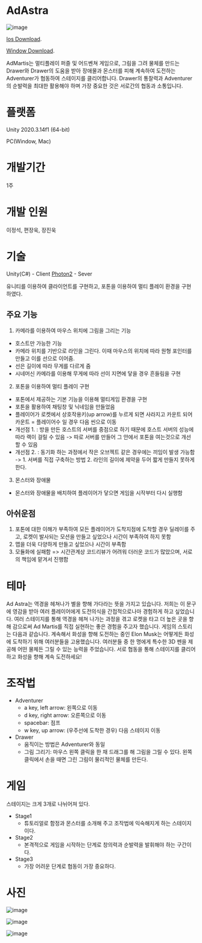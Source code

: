 # AdAstra

![image](https://user-images.githubusercontent.com/42465137/126362503-6e0aafb6-499f-4f29-a660-13e04c5f039c.png)

[Ios Download](https://drive.google.com/drive/folders/1LR-rJob-T_q08wHoD8Ji0HpkNFNmdCOT?usp=sharing).

[Window Download](https://drive.google.com/file/d/1KMgX9B4GZDNkjCYQXM3H7LRkypo3-AfQ/view?usp=sharing).

AdMartis는 멀티플레이 퍼즐 및 어드벤쳐 게임으로, 그림을 그려 물체를 만드는 Drawer와 Drawer의 도움을 받아 장애물과 몬스터를 피해 계속하여 도전하는 Adventurer가 협동하여 스테이지를 클리어합니다.
Drawer의 통찰력과 Adventurer의 순발력을 최대한 활용해야 하며 가장 중요한 것은 서로간의 협동과 소통입니다. 

# 플랫폼
Unity 2020.3.14f1 (64-bit)

PC(Window, Mac)

# 개발기간
1주

# 개발 인원
이정석, 편장욱, 장진욱

# 기술
Unity(C#) - Client
[Photon2](https://www.photonengine.com/ko-KR/) - Sever

유니티를 이용하여 클라이언트를 구현하고, 포톤을 이용하여 멀티 플레이 환경을 구현 하였다.

## 주요 기능
1. 카메라를 이용하여 마우스 위치에 그림을 그리는 기능
 - 호스트만 가능한 기능
 - 카메라 위치를 기반으로 라인을 그린다. 이때 마우스의 위치에 따라 원형 포인터를 만들고 이를 선으로 이어줌.
 - 선은 길이에 따라 무게를 다르게 줌
 - 시네머신 카메라를 이용해 무게에 따라 선이 지면에 닿을 경우 흔들림을 구현
2. 포톤을 이용하여 멀티 플레이 구현
 - 포톤에서 제공하는 기본 기능을 이용해 멀티게임 환경을 구현
 - 포톤을 활용하여 채팅창 및 닉네임을 만들었음
 - 플레이어가 로켓에서 상호작용키(up arrow)를 누르게 되면 사라지고 카운트 되어 카운트 = 플레이어수 일 경우 다음 씬으로 이동
  - 개선점 1. : 방을 만든 호스트의 서버를 중점으로 하기 때문에 호스트 서버의 성능에 따라 랙이 걸릴 수 있음 -> 따로 서버를 만들어 그 안에서 포톤을 여는것으로 개선 할 수 있음
  - 개선점 2. : 동기화 하는 과정에서 작은 오브젝트 같은 경우에는 끼임이 발생 가능함 -> 1. 서버를 직접 구축하는 방법 2. 라인의 길이에 제약을 두어 짧게 만들지 못하게 한다.
3. 몬스터와 장애물
 - 몬스터와 장애물을 배치하여 플레이어가 닿으면 게임을 시작부터 다시 실행함

## 아쉬운점
1. 포톤에 대한 이해가 부족하여 모든 플레이어가 도착지점에 도착할 경우 딜레이를 주고, 로켓이 발사되는 모션을 만들고 싶었으나 시간이 부족하여 하지 못함
2. 맵을 더욱 다양하게 만들고 싶었으나 시간이 부족함
3. 모듈화에 실패함 => 시간관계상 코드리뷰가 어려워 더러운 코드가 많았으며, 서로의 책임에 맡겨서 진행함


# 테마
Ad Astra는 역경을 헤쳐나가 별을 향해 가다라는 뜻을 가지고 있습니다. 저희는 이 문구에 영감을 받아 여러 플레이어에게 도전의식을 간접적으로나마 경험하게 하고 싶었습니다. 여러 스테이지를 통해 역경을 헤쳐 나가는 과정을 겪고 로켓을 타고 더 높은 곳을 향해 감으로써 Ad Martis를 직접 실현하는 좋은 경험을 주고자 했습니다.
게임의 스토리는 다음과 같습니다. 계속해서 화성을 향해 도전하는 중인 Elon Musk는 어떻게든 화성에 도착하기 위해 여러분들을 고용했습니다. 여러분들 중 한 명에게 특수한 3D 펜을 제공해 어떤 물체든 그릴 수 있는 능력을 주었습니다. 서로 협동을 통해 스테이지를 클리어하고 화성을 향해 계속 도전하세요!

# 조작법
* Adventurer
  * a key, left arrow: 왼쪽으로 이동
  * d key, right arrow: 오른쪽으로 이동
  * spacebar: 점프
  * w key, up arrow: (우주선에 도착한 경우) 다음 스테이지 이동
 * Drawer
    * 움직이는 방법은 Adventurer와 동일
    * 그림 그리기: 마우스 왼쪽 클릭을 한 채 드래그를 해 그림을 그릴 수 있다. 왼쪽 클릭에서 손을 때면 그린 그림이 물리적인 물체를 만든다. 

# 게임
스테이지는 크게 3개로 나뉘어져 있다.
* Stage1
    * 튜토리얼로 함정과 몬스터를 소개해 주고 조작법에 익숙해지게 하는 스테이지이다.
* Stage2
    * 본격적으로 게임을 시작하는 단계로 창의력과 순발력을 발휘해야 하는 구간이다.
* Stage3
    * 가장 어려운 단계로 협동이 가장 중요하다. 


# 사진

![image](https://user-images.githubusercontent.com/42465137/126362626-141eba1f-9d41-4771-bc25-4d2549cf73c6.png)

![image](https://user-images.githubusercontent.com/42465137/126362767-797f6834-6cbb-4c93-877f-3dbd2d473925.png)

![image](https://user-images.githubusercontent.com/42465137/126362840-f488dfa7-4943-4453-91c2-f9331bfef0a9.png)


